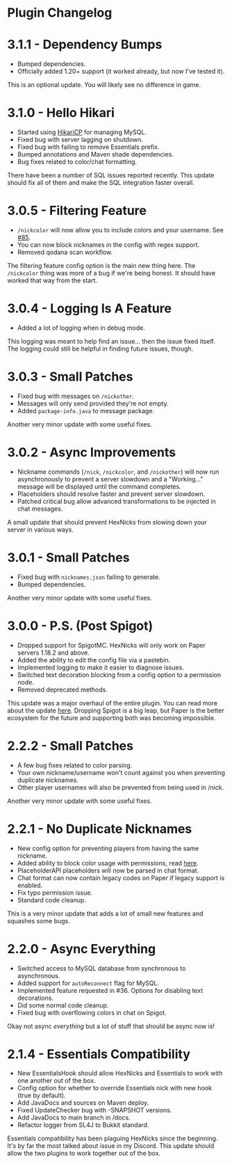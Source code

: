 # Plugin Changelog

# 3.1.1 - Dependency Bumps

- Bumped dependencies.
- Officially added 1.20+ support (it worked already, but now I've tested it).

This is an optional update. You will likely see no difference in game.

# 3.1.0 - Hello Hikari

- Started using [HikariCP](https://github.com/brettwooldridge/HikariCP) for managing MySQL.
- Fixed bug with server lagging on shutdown.
- Fixed bug with failing to remove Essentials prefix.
- Bumped annotations and Maven shade dependencies.
- Bug fixes related to color/chat formatting.

There have been a number of SQL issues reported recently. This update should fix all of them and make the SQL integration faster overall.

# 3.0.5 - Filtering Feature

- `/nickcolor` will now allow you to include colors and your username. See [#85](https://github.com/MajekDev/HexNicks/issues/85).
- You can now block nicknames in the config with regex support.
- Removed qodana scan workflow.

The filtering feature config option is the main new thing here. The `/nickcolor` thing was more of a bug if we're being honest. It should have worked that way from the start.

# 3.0.4 - Logging Is A Feature

- Added a lot of logging when in debug mode.

This logging was meant to help find an issue... then the issue fixed itself. The logging could still be helpful in finding future issues, though.

# 3.0.3 - Small Patches

- Fixed bug with messages on `/nickother`.
- Messages will only send provided they're not empty.
- Added `package-info.java` to message package.

Another very minor update with some useful fixes.

# 3.0.2 - Async Improvements

- Nickname commands (`/nick`, `/nickcolor`, and `/nickother`) will now run asynchronously to prevent a server slowdown and a "Working..." message will be displayed until the command completes.
- Placeholders should resolve faster and prevent server slowdown.
- Patched critical bug allow advanced transformations to be injected in chat messages.

A small update that should prevent HexNicks from slowing down your server in various ways.

# 3.0.1 - Small Patches

- Fixed bug with `nicknames.json` failing to generate.
- Bumped dependencies.

Another very minor update with some useful fixes.

# 3.0.0 - P.S. (Post Spigot)

- Dropped support for SpigotMC. HexNicks will only work on Paper servers 1.18.2 and above.
- Added the ability to edit the config file via a pastebin.
- Implemented logging to make it easier to diagnose issues.
- Switched text decoration blocking from a config option to a permission node.
- Removed deprecated methods.

This update was a major overhaul of the entire plugin. You can read more about the update [here](https://hexnicks.majek.dev/v3). Dropping Spigot is a big leap, but Paper is the better ecosystem for the future and supporting both was becoming impossible.

# 2.2.2 - Small Patches

- A few bug fixes related to color parsing.
- Your own nickname/username won't count against you when preventing duplicate nicknames.
- Other player usernames will also be prevented from being used in /nick.

Another very minor update with some useful fixes.

# 2.2.1 - No Duplicate Nicknames

- New config option for preventing players from having the same nickname.
- Added ability to block color usage with permissions, read [here](https://github.com/MajekDev/HexNicks/wiki/Permissions#blocking-certain-color-usage).
- PlaceholderAPI placeholders will now be parsed in chat format.
- Chat format can now contain legacy codes on Paper if legacy support is enabled.
- Fix typo permission issue.
- Standard code cleanup.

This is a very minor update that adds a lot of small new features and squashes some bugs.

# 2.2.0 - Async Everything

- Switched access to MySQL database from synchronous to asynchronous.
- Added support for `autoReconnect` flag for MySQL.
- Implemented feature requested in #36. Options for disabling text decorations.
- Did some normal code cleanup.
- Fixed bug with overflowing colors in chat on Spigot.

Okay not async *everything* but a lot of stuff that should be async now is!

# 2.1.4 - Essentials Compatibility

- New EssentialsHook should allow HexNicks and Essentials to work with one another out of the box.
- Config option for whether to override Essentials nick with new hook (true by default).
- Add JavaDocs and sources on Maven deploy.
- Fixed UpdateChecker bug with -SNAPSHOT versions.
- Add JavaDocs to main branch in /docs.
- Refactor logger from SL4J to Bukkit standard.

Essentials compatibility has been plaguing HexNicks since the beginning. It's by far the most talked about issue in 
my Discord. This update should allow the two plugins to work together out of the box.